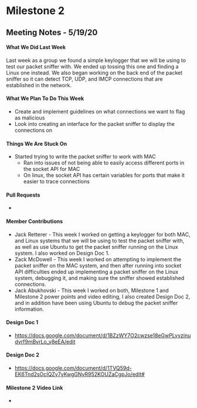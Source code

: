 # Milestone 2
## Meeting Notes - 5/19/20
#### What We Did Last Week
Last week as a group we found a simple keylogger that we will be using to test our packet sniffer with. We ended up tossing this one and finding a Linux one instead. We also began working on the back end of the packet sniffer so it can detect TCP, UDP, and IMCP connections that are established in the network. 
#### What We Plan To Do This Week
* Create and implement guidelines on what connections we want to flag as malicious
* Look into creating an interface for the packet sniffer to display the connections on
#### Things We Are Stuck On
* Started trying to write the packet sniffer to work with MAC
  * Ran into issues of not being able to easily access different ports in the socket API for MAC
  * On linux, the socket API has certain variables for ports that make it easier to trace connections
#### Pull Requests
* 
#### Member Contributions
* Jack Retterer - This week I worked on getting a keylogger for both MAC, and Linux systems that we will be using to test the packet sniffer with, as well as use Ubuntu to get the packet sniffer running on the Linux system. I also worked on Design Doc 1.
* Zack McDowell - This week I worked on attempting to implement the packet sniffer on the MAC system, and then after running into socket API difficulties ended up implementing a packet sniffer on the Linux system, debugging it, and making sure the sniffer showed established connections.
* Jack Abukhovski - This week I worked on both, Milestone 1 and Milestone 2 power points and video editing, I also created Design Doc 2, and in addition have been using Ubuntu to debug the packet sniffer information.
#### Design Doc 1
* https://docs.google.com/document/d/1BZzWY7O2cwzse18eGwPLyvzinudyrf9mBvrLo_y8eEA/edit
#### Design Doc 2
* https://docs.google.com/document/d/1TVQ59d-EK6Tnd2sOcIQZy7yKwgGNyR952KOUZaCgpJo/edit#
#### Milestone 2 Video Link
* 
